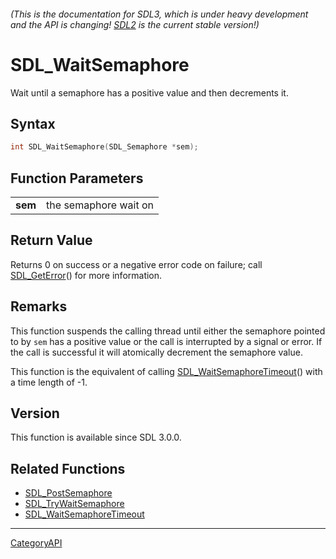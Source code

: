 ###### (This is the documentation for SDL3, which is under heavy development and the API is changing! [SDL2](https://wiki.libsdl.org/SDL2/) is the current stable version!)
# SDL_WaitSemaphore

Wait until a semaphore has a positive value and then decrements it.

## Syntax

```c
int SDL_WaitSemaphore(SDL_Semaphore *sem);

```

## Function Parameters

|             |                       |
| ----------- | --------------------- |
| **sem**     | the semaphore wait on |

## Return Value

Returns 0 on success or a negative error code on failure; call
[SDL_GetError](SDL_GetError)() for more information.

## Remarks

This function suspends the calling thread until either the semaphore
pointed to by `sem` has a positive value or the call is interrupted by a
signal or error. If the call is successful it will atomically decrement the
semaphore value.

This function is the equivalent of calling
[SDL_WaitSemaphoreTimeout](SDL_WaitSemaphoreTimeout)() with a time length
of -1.

## Version

This function is available since SDL 3.0.0.

## Related Functions

* [SDL_PostSemaphore](SDL_PostSemaphore)
* [SDL_TryWaitSemaphore](SDL_TryWaitSemaphore)
* [SDL_WaitSemaphoreTimeout](SDL_WaitSemaphoreTimeout)

----
[CategoryAPI](CategoryAPI)


